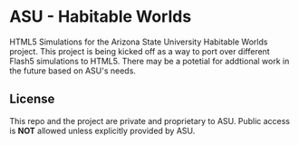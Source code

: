 # ASU - Habitable Worlds
HTML5 Simulations for the Arizona State University Habitable Worlds project. This project is being kicked off as a way to port over different Flash5 simulations to HTML5. There may be a potetial for addtional work in the future based on ASU's needs.


## License
This repo and the project are private and proprietary to ASU. Public access is **NOT** allowed unless explicitly provided by ASU.
